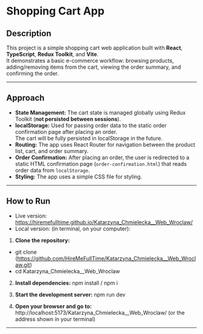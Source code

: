 # Shopping Cart App

## Description

This project is a simple shopping cart web application built with **React**, **TypeScript**, **Redux Toolkit**, and **Vite**.  
It demonstrates a basic e-commerce workflow: browsing products, adding/removing items from the cart, viewing the order summary, and confirming the order.

---

## Approach

- **State Management:** The cart state is managed globally using Redux Toolkit (**not persisted between sessions**).
- **localStorage:** Used for passing order data to the static order confirmation page after placing an order.  
  The cart will be fully persisted in localStorage in the future.
- **Routing:** The app uses React Router for navigation between the product list, cart, and order summary.
- **Order Confirmation:** After placing an order, the user is redirected to a static HTML confirmation page (`order-confirmation.html`) that reads order data from `localStorage`.
- **Styling:** The app uses a simple CSS file for styling.

---

## How to Run
- Live version: https://hiremefulltime.github.io/Katarzyna_Chmielecka__Web_Wroclaw/
- Local version:
 (in terminal, on your computer):
1. **Clone the repository:**

- git clone (https://github.com/HireMeFullTime/Katarzyna_Chmielecka__Web_Wroclaw.git)
- cd Katarzyna_Chmielecka__Web_Wroclaw


2. **Install dependencies:**
npm install / npm i

3. **Start the development server:**
npm run dev


6. **Open your browser and go to:**  
http://localhost:5173/Katarzyna_Chmielecka__Web_Wroclaw/
(or the address shown in your terminal)

---

